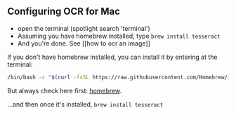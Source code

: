 ## Configuring OCR for Mac

- open the terminal (spotlight search 'terminal')
- Assuming you have homebrew installed, type `brew install tesseract`
- And you're done. See [[how to ocr an image]]

If you don't have homebrew installed, you can install it by entering at the terminal:

```bash
/bin/bash -c "$(curl -fsSL https://raw.githubusercontent.com/Homebrew/install/HEAD/install.sh)"
```

But always check here first: [homebrew](https://brew.sh/).

...and then once it's installed, `brew install tesseract`